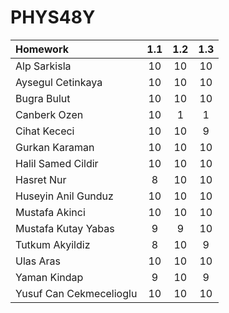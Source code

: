 # PHYS48Y

| Homework                |1.1|1.2|1.3|
| :---------------------- |:-:|:-:|:-:|
| Alp Sarkisla            | 10| 10| 10|
| Aysegul Cetinkaya       | 10| 10| 10|
| Bugra Bulut             | 10| 10| 10|
| Canberk Ozen            | 10|  1|  1|
| Cihat Kececi            | 10| 10|  9|
| Gurkan Karaman          | 10| 10| 10|
| Halil Samed Cildir      | 10| 10| 10|
| Hasret Nur              |  8| 10| 10|
| Huseyin Anil Gunduz     | 10| 10| 10|
| Mustafa Akinci          | 10| 10| 10|
| Mustafa Kutay Yabas     |  9|  9| 10|
| Tutkum Akyildiz         |  8| 10|  9|
| Ulas Aras               | 10| 10| 10|
| Yaman Kindap            |  9| 10|  9|
| Yusuf Can Cekmecelioglu | 10| 10| 10|
